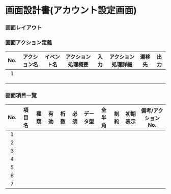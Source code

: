 # 画面設計書(アカウント設定画面)

### 画面レイアウト

### 画面アクション定義

|No.|アクション名|イベント名|アクション処理概要|入力|アクション処理詳細|遷移先|出力|
|:-:|:-:|:-:|:-:|:-:|:-:|:-:|:-:|
|1||||||||
|||||||||
|||||||||
|||||||||

### 画面項目一覧
| No.  |     項目名     |  種類  | 有効 | 桁数 | 必須 | データ型 | 全半角 | 制約 | 初期表示 | 備考/アクションNo. |
| :--: | :------------: | :----: | :--: | :--: | :--: | :------: | :----: | :--: | :------: | :----------------: |
|  1   |            |    |     |     |     |         |       |     |      |     |
|  2   |  |  |    |    |     |    |    |    |    |    |
|  3   |                |        |      |      |      |          |        |      |          |                    |
|  4   |                |        |      |      |      |          |        |      |          |                    |
|  5   |                |        |      |      |      |          |        |      |          |                    |
|  6   |                |        |      |      |      |          |        |      |          |                    |
|  7   |                |        |      |      |      |          |        |      |          |                    |